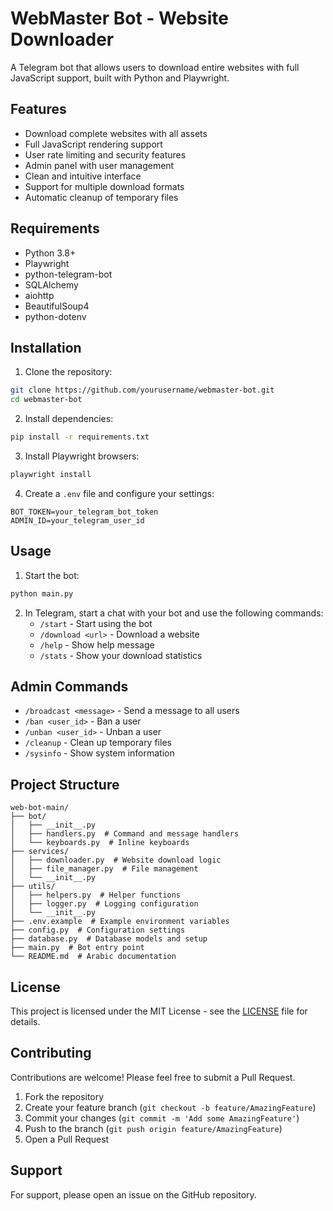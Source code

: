 # WebMaster Bot - Website Downloader

A Telegram bot that allows users to download entire websites with full JavaScript support, built with Python and Playwright.

## Features

- Download complete websites with all assets
- Full JavaScript rendering support
- User rate limiting and security features
- Admin panel with user management
- Clean and intuitive interface
- Support for multiple download formats
- Automatic cleanup of temporary files

## Requirements

- Python 3.8+
- Playwright
- python-telegram-bot
- SQLAlchemy
- aiohttp
- BeautifulSoup4
- python-dotenv

## Installation

1. Clone the repository:
```bash
git clone https://github.com/yourusername/webmaster-bot.git
cd webmaster-bot
```

2. Install dependencies:
```bash
pip install -r requirements.txt
```

3. Install Playwright browsers:
```bash
playwright install
```

4. Create a `.env` file and configure your settings:
```
BOT_TOKEN=your_telegram_bot_token
ADMIN_ID=your_telegram_user_id
```

## Usage

1. Start the bot:
```bash
python main.py
```

2. In Telegram, start a chat with your bot and use the following commands:
   - `/start` - Start using the bot
   - `/download <url>` - Download a website
   - `/help` - Show help message
   - `/stats` - Show your download statistics

## Admin Commands

- `/broadcast <message>` - Send a message to all users
- `/ban <user_id>` - Ban a user
- `/unban <user_id>` - Unban a user
- `/cleanup` - Clean up temporary files
- `/sysinfo` - Show system information

## Project Structure

```
web-bot-main/
├── bot/
│   ├── __init__.py
│   ├── handlers.py  # Command and message handlers
│   └── keyboards.py  # Inline keyboards
├── services/
│   ├── downloader.py  # Website download logic
│   ├── file_manager.py  # File management
│   └── __init__.py
├── utils/
│   ├── helpers.py  # Helper functions
│   ├── logger.py  # Logging configuration
│   └── __init__.py
├── .env.example  # Example environment variables
├── config.py  # Configuration settings
├── database.py  # Database models and setup
├── main.py  # Bot entry point
└── README.md  # Arabic documentation
```

## License

This project is licensed under the MIT License - see the [LICENSE](LICENSE) file for details.

## Contributing

Contributions are welcome! Please feel free to submit a Pull Request.

1. Fork the repository
2. Create your feature branch (`git checkout -b feature/AmazingFeature`)
3. Commit your changes (`git commit -m 'Add some AmazingFeature'`)
4. Push to the branch (`git push origin feature/AmazingFeature`)
5. Open a Pull Request

## Support

For support, please open an issue on the GitHub repository.
